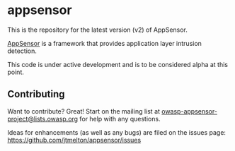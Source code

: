appsensor
=========

This is the repository for the latest version (v2) of AppSensor. 

[AppSensor](https://www.owasp.org/index.php/AppSensor) is a framework that provides application layer intrusion detection.

This code is under active development and is to be considered alpha at this point. 

Contributing
------------

Want to contribute? Great! Start on the mailing list at owasp-appsensor-project@lists.owasp.org for help with any questions.

Ideas for enhancements (as well as any bugs) are filed on the issues page: https://github.com/jtmelton/appsensor/issues

